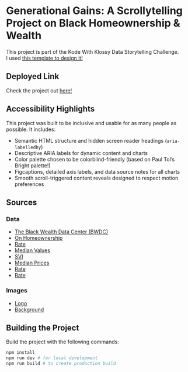 # Generational Gains: A Scrollytelling Project on Black Homeownership & Wealth

This project is part of the Kode With Klossy Data Storytelling Challenge.  
I used <a href="https://github.com/jasminesamra/kwk-scrollytelling-template">this template to design it!</a>

## Deployed Link
Check the project out <a href="https://insharahn.github.io/kwk-website/">here!</a>

## Accessibility Highlights

This project was built to be inclusive and usable for as many people as possible. It includes:

- Semantic HTML structure and hidden screen reader headings (`aria-labelledby`)
- Descriptive ARIA labels for dynamic content and charts
- Color palette chosen to be colorblind-friendly (based on Paul Tol’s Bright palette!)
- Figcaptions, detailed axis labels, and data source notes for all charts
- Smooth scroll-triggered content reveals designed to respect motion preferences

## Sources

### Data
- <a href="https://blackwealthdata.org/">The Black Wealth Data Center (BWDC)</a>
- <a href="https://blackwealthdata.org/explore/homeownership">On Homeownership</a>
- <a href="https://blackwealthdata.org/explore/assets#ADT-06">Rate</a>
- <a href="https://blackwealthdata.org/explore/homeownership#HOM-06">Median Values</a>
- <a href="https://blackwealthdata.org/explore/homeownership#HOM-05">SVI</a>
- <a href="https://fred.stlouisfed.org/series/MSPUS">Median Prices</a>
- <a href="https://fred.stlouisfed.org/series/BOAAAHORUSQ156N">Rate</a>
- <a href="https://fred.stlouisfed.org/series/RHORUSQ156N">Rate</a>

### Images
- <a href="https://thumbnail.imgbin.com/5/17/20/house-logo-cartoon-house-in-pastel-color-design-ZPXfLUzP_t.jpg">Logo</a>
- <a href="https://www.vecteezy.com/vector-art/14242411-silhouette-of-houses-on-the-winter-skyline-suburban-neighborhood-landscape-with-snowfall-countryside-cottage-homes-glyph-vector-illustration">Background</a>

## Building the Project
Build the project with the following commands:

``` sh
npm install
npm run dev # for local development
npm run build # to create production build
```

